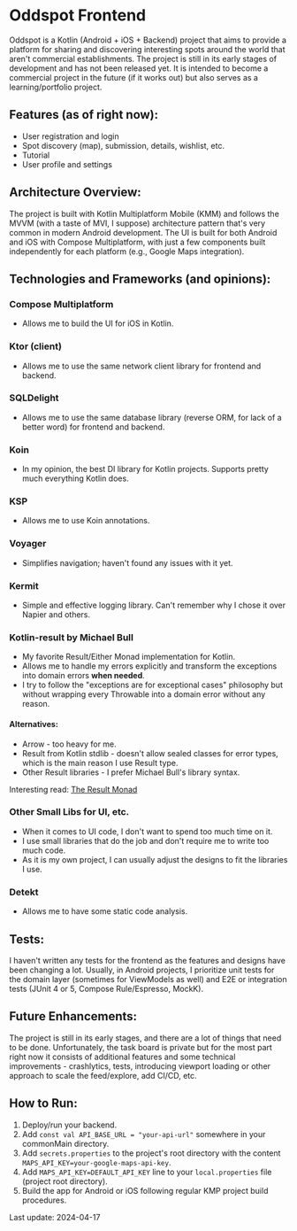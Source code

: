 # Oddspot Frontend

Oddspot is a Kotlin (Android + iOS + Backend) project that aims to provide a platform for sharing
and discovering interesting spots around the world that aren't commercial establishments. The
project is still in its early stages of development and has not been released yet. It is intended to
become a commercial project in the future (if it works out) but also serves as a learning/portfolio
project.

## Features (as of right now):

- User registration and login
- Spot discovery (map), submission, details, wishlist, etc.
- Tutorial
- User profile and settings

## Architecture Overview:

The project is built with Kotlin Multiplatform Mobile (KMM) and follows the MVVM (with a taste of
MVI, I suppose) architecture pattern that's very common in modern Android development. The UI is
built for both Android and iOS with Compose Multiplatform, with just a few components built
independently for each platform (e.g., Google Maps integration).

## Technologies and Frameworks (and opinions):

### Compose Multiplatform

- Allows me to build the UI for iOS in Kotlin.

### Ktor (client)

- Allows me to use the same network client library for frontend and backend.

### SQLDelight

- Allows me to use the same database library (reverse ORM, for lack of a better word) for frontend
  and backend.

### Koin

- In my opinion, the best DI library for Kotlin projects. Supports pretty much everything Kotlin
  does.

### KSP

- Allows me to use Koin annotations.

### Voyager

- Simplifies navigation; haven't found any issues with it yet.

### Kermit

- Simple and effective logging library. Can't remember why I chose it over Napier and others.

### Kotlin-result by Michael Bull

- My favorite Result/Either Monad implementation for Kotlin.
- Allows me to handle my errors explicitly and transform the exceptions into domain errors **when
  needed**.
- I try to follow the "exceptions are for exceptional cases" philosophy but without wrapping every
  Throwable into a domain error without any reason.

#### Alternatives:

- Arrow - too heavy for me.
- Result from Kotlin stdlib - doesn't allow sealed classes for error types, which is the main reason
  I use Result type.
- Other Result libraries - I prefer Michael Bull's library syntax.

Interesting read: [The Result Monad](https://adambennett.dev/2020/05/the-result-monad/)

### Other Small Libs for UI, etc.

- When it comes to UI code, I don't want to spend too much time on it.
- I use small libraries that do the job and don't require me to write too much code.
- As it is my own project, I can usually adjust the designs to fit the libraries I use.

### Detekt

- Allows me to have some static code analysis.

## Tests:

I haven't written any tests for the frontend as the features and designs have been changing a lot.
Usually, in Android projects, I prioritize unit tests for the domain layer (sometimes for ViewModels
as well) and E2E or integration tests (JUnit 4 or 5, Compose Rule/Espresso, MockK).

## Future Enhancements:

The project is still in its early stages, and there are a lot of things that need to be done.
Unfortunately, the task board is private but for the most part right now it consists of additional
features and some technical improvements - crashlytics, tests, introducing viewport loading or other
approach to scale the feed/explore, add CI/CD, etc.

## How to Run:

1. Deploy/run your backend.
2. Add `const val API_BASE_URL = "your-api-url"` somewhere in your commonMain directory.
3. Add `secrets.properties` to the project's root directory with the
   content `MAPS_API_KEY=your-google-maps-api-key`.
4. Add `MAPS_API_KEY=DEFAULT_API_KEY` line to your `local.properties` file (project root directory).
5. Build the app for Android or iOS following regular KMP project build procedures.

Last update: 2024-04-17

